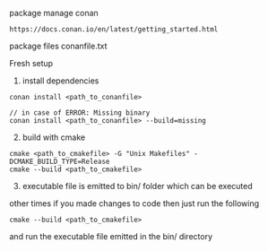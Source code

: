 package manage conan

`https://docs.conan.io/en/latest/getting_started.html`

package files
conanfile.txt

Fresh setup

1. install dependencies

```
conan install <path_to_conanfile>

// in case of ERROR: Missing binary
conan install <path_to_conanfile> --build=missing
```

2. build with cmake

```
cmake <path_to_cmakefile> -G "Unix Makefiles" -DCMAKE_BUILD_TYPE=Release
cmake --build <path_to_cmakefile>
```

3. executable file is emitted to bin/ folder which can be executed

other times if you made changes to code then just run the following

```
cmake --build <path_to_cmakefile>
```

and run the executable file emitted in the bin/ directory
